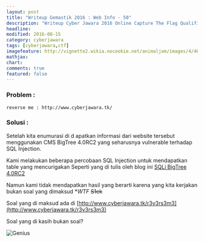 ```yaml
---
layout: post
title: "Writeup Gemastik 2016 : Web Info - 50"
description: "Writeup Cyber Jawara 2016 Online Capture The Flag Qualification"
headline: 
modified: 2016-08-15
category: cyberjawara
tags: [cyberjawara,ctf]
imagefeature: http://vignette2.wikia.nocookie.net/animaljam/images/4/40/623px-Genius-meme.png
mathjax: 
chart: 
comments: true
featured: false
---
```


### Problem :

`reverse me : http://www.cyberjawara.tk/`


### Solusi :

Setelah kita enumurasi di d apatkan informasi dari website tersebut 
menggunakan CMS BigTree 4.0RC2 yang seharusnya vulnerable terhadap SQL Injection.

Kami melakukan beberapa percobaan SQL Injection untuk mendapatkan table yang mencurigakan
Seperti yang di tulis oleh blog ini [SQLi BigTree 4.0RC2](https://exploit.ph/web-hacking/2015/02/08/a-web-hack/)

Namun kami tidak mendapatkan hasil yang berarti karena yang kita kerjakan bukan soal 
yang dimaksud **WTF* ~~S1ck~~

Soal yang di maksud ada di [http://www.cyberjawara.tk/r3v3rs3m3](http://www.cyberjawara.tk/r3v3rs3m3)

Soal yang di kasih bukan soal? 

![Genius](http://vignette2.wikia.nocookie.net/animaljam/images/4/40/623px-Genius-meme.png)